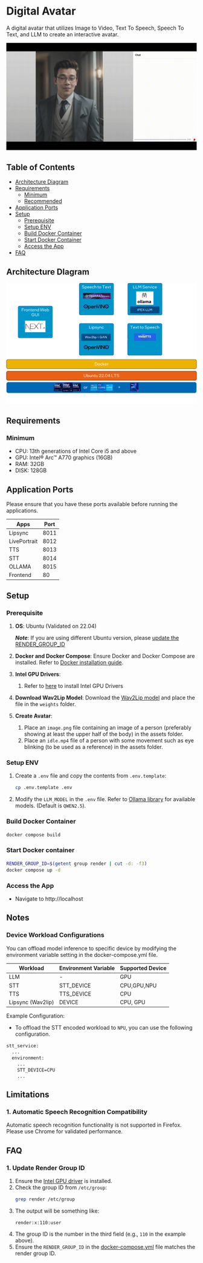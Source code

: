 # Digital Avatar

A digital avatar that utilizes Image to Video, Text To Speech, Speech To Text, and LLM to create an interactive avatar.

![Demo](./docs/demo.gif)


## Table of Contents
- [Architecture Diagram](#requirements)
- [Requirements](#requirements)
  - [Minimum](#minimum)
  - [Recommended](#recommended)
- [Application Ports](#application-ports)
- [Setup](#setup)
  - [Prerequisite](#prerequisite)
  - [Setup ENV](#setup-env)
  - [Build Docker Container](#build-docker-container)
  - [Start Docker Container](#start-docker-container)
  - [Access the App](#access-the-app)
- [FAQ](#faq)

## Architecture DIagram
![Archictecture Diagram](./docs/architecture.png)

## Requirements

### Minimum
- CPU: 13th generations of Intel Core i5 and above
- GPU: Intel® Arc™ A770 graphics (16GB)
- RAM: 32GB
- DISK: 128GB

## Application Ports
Please ensure that you have these ports available before running the applications.

| Apps         | Port |
|--------------|------|
| Lipsync      | 8011 |
| LivePortrait | 8012 |
| TTS          | 8013 |
| STT          | 8014 |
| OLLAMA       | 8015 |
| Frontend     | 80   |

## Setup

### Prerequisite
1. **OS**: Ubuntu (Validated on 22.04)
  
    ***Note***: If you are using different Ubuntu version, please [update the RENDER_GROUP_ID](#1-how-to-check-render-group-id)

1. **Docker and Docker Compose**: Ensure Docker and Docker Compose are installed. Refer to [Docker installation guide](https://docs.docker.com/engine/install/).
1. **Intel GPU Drivers**:
    1. Refer to [here](../../../README.md#gpu) to install Intel GPU Drivers
1. **Download Wav2Lip Model**: Download the [Wav2Lip model](https://iiitaphyd-my.sharepoint.com/:u:/g/personal/radrabha_m_research_iiit_ac_in/EdjI7bZlgApMqsVoEUUXpLsBxqXbn5z8VTmoxp55YNDcIA?e=n9ljGW) and place the file in the `weights` folder.
1. **Create Avatar**:
    1. Place an `image.png` file containing an image of a person (preferably showing at least the upper half of the body) in the assets folder.
    2. Place an `idle.mp4` file of a person with some movement such as eye blinking (to be used as a reference) in the assets folder.

### Setup ENV
1. Create a `.env` file and copy the contents from `.env.template`:
    ```bash
    cp .env.template .env
    ```
2. Modify the `LLM_MODEL` in the `.env` file. Refer to [Ollama library](https://ollama.com/library) for available models. (Default is `QWEN2.5`).

### Build Docker Container
```bash
docker compose build
```

### Start Docker container
```bash
RENDER_GROUP_ID=$(getent group render | cut -d: -f3)
docker compose up -d
```

### Access the App
- Navigate to http://localhost

## Notes
### Device Workload Configurations
You can offload model inference to specific device by modifying the environment variable setting in the docker-compose.yml file.

| Workload             | Environment Variable |Supported Device         | 
|----------------------|----------------------|-------------------------|
| LLM                  |            -         |        GPU              |
| STT                  | STT_DEVICE           | CPU,GPU,NPU             | 
| TTS                  | TTS_DEVICE           | CPU                     |
| Lipsync (Wav2lip)    | DEVICE               | CPU, GPU                |

Example Configuration:

* To offload the STT encoded workload to `NPU`, you can use the following configuration.

```
stt_service:
  ...
  environment:
    ...
    STT_DEVICE=CPU
    ...
```

## Limitations
### 1. Automatic Speech Recognition Compatibility
Automatic speech recognition functionality is not supported in Firefox. Please use Chrome for validated performance.

## FAQ
### 1. Update Render Group ID
1. Ensure the [Intel GPU driver](#prerequisite) is installed.
2. Check the group ID from `/etc/group`:
    ```bash
    grep render /etc/group
    ```
3. The output will be something like:
    ```
    render:x:110:user
    ```
4. The group ID is the number in the third field (e.g., `110` in the example above).
5. Ensure the `RENDER_GROUP_ID` in the [docker-compose.yml](./docker-compose.yml) file matches the render group ID.
